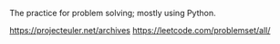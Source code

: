 The practice for problem solving; mostly using Python.

https://projecteuler.net/archives
https://leetcode.com/problemset/all/
